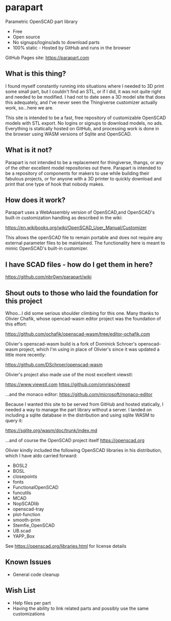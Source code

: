 # parapart

Parametric OpenSCAD part library
- Free
- Open source
- No signups/logins/ads to download parts
- 100% static - Hosted by GitHub and runs in the browser


GitHub Pages site:
https://parapart.com


## What is this thing?
I found myself constantly running into situations where I needed to 3D print some small
part, but I couldn't find an STL, or if I did, it was not quite right and needed to be 
modified.  I had not to date seen a 3D model site that does this adequately, and I've
never seen the Thingiverse customizer actually work, so...here we are.

This site is intended to be a fast, free repository of customizable OpenSCAD models with STL export. No logins or signups to download models, no ads.  Everything is statically hosted on GitHub, and processing work is done in the browser using WASM versions of Sqlite and OpenSCAD.

## What is it not?
Parapart is not intended to be a replacement for thingiverse, thangs, or any of the other excellent model repositories out there.  Parapart is intended to be a repository of components for makers to use while building their fabulous projects, or for anyone with a 3D printer to quickly download and print that one type of hook that nobody makes.

## How does it work?

Parapart uses a WebAssembly version of OpenSCAD,and OpenSCAD's built-in customization handling as described in the wiki:

https://en.wikibooks.org/wiki/OpenSCAD_User_Manual/Customizer

This allows the openSCAD file to remain portable and does not require any external parameter
files to be maintained.  The functionality here is meant to mimic OpenSCAD's built-in
customizer.

## I have SCAD files - how do I get them in here?

https://github.com/nbr0wn/parapart/wiki

## Shout outs to those who laid the foundation for this project

Whoo...I did some serious shoulder climbing for this one.  Many thanks to Olivier Chafik, whose opencad-wasm editor project was the foundation of this effort:

https://github.com/ochafik/openscad-wasm/tree/editor-ochafik.com

Olivier's openscad-wasm build is a fork of Dominick Schroer's openscad-wasm project, which I'm using in place of Olivier's since it was updated a little more recently:

https://github.com/DSchroer/openscad-wasm

Olivier's project also made use of the most excellent viewstl:

https://www.viewstl.com
https://github.com/omrips/viewstl

...and the monaco editor:
https://github.com/microsoft/monaco-editor

Because I wanted this site to be served from GitHub and hosted statically, I needed a way 
to manage the part library without a server.  I landed on including a sqlite 
database in the distribution and using sqlite WASM to query it:

https://sqlite.org/wasm/doc/trunk/index.md

...and of course the OpenSCAD project itself
https://openscad.org


Olivier kindly included the following OpenSCAD libraries in his distribution, which I have aldo carried forward:

- BOSL2
- BOSL
- closepoints
- fonts
- FunctionalOpenSCAD
- funcutils
- MCAD
- NopSCADlib
- openscad-tray
- plot-function
- smooth-prim
- Stemfie_OpenSCAD
- UB.scad
- YAPP_Box


See https://openscad.org/libraries.html for license details 


## Known Issues
- General code cleanup

## Wish List
- Help files per part
- Having the ability to link related parts and possibly use the same customizations
